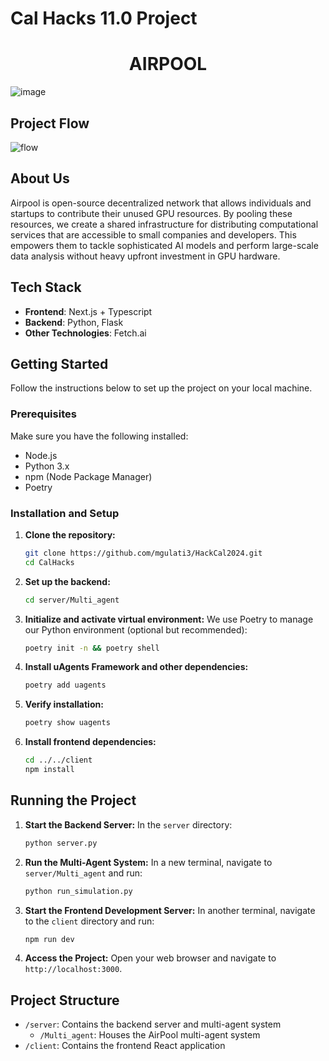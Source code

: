 # Cal Hacks 11.0 Project
<h1 align="center">AIRPOOL</h1>

![image](https://github.com/user-attachments/assets/006d0a8f-3eff-440a-a0de-b52de78ab131)

## Project Flow
![flow](https://github.com/user-attachments/assets/bb6bc52e-e215-44fc-8232-6e852e79f0bc)



## About Us
Airpool is open-source decentralized network that allows individuals and startups to contribute their unused GPU resources. By pooling these resources, we create a shared infrastructure for distributing computational services that are accessible to small companies and developers. 
This empowers them to tackle sophisticated AI models and perform large-scale data analysis without heavy upfront investment in GPU hardware.

## Tech Stack
- **Frontend**: Next.js + Typescript
- **Backend**: Python, Flask
- **Other Technologies**: Fetch.ai

## Getting Started

Follow the instructions below to set up the project on your local machine.

### Prerequisites
Make sure you have the following installed:
- Node.js
- Python 3.x
- npm (Node Package Manager)
- Poetry

### Installation and Setup

1. **Clone the repository:**
   ```bash
   git clone https://github.com/mgulati3/HackCal2024.git
   cd CalHacks
   ```

2. **Set up the backend:**
   ```bash
   cd server/Multi_agent
   ```

3. **Initialize and activate virtual environment:**
   We use Poetry to manage our Python environment (optional but recommended):
   ```bash
   poetry init -n && poetry shell
   ```

4. **Install uAgents Framework and other dependencies:**
   ```bash
   poetry add uagents
   ```

5. **Verify installation:**
   ```bash
   poetry show uagents
   ```

6. **Install frontend dependencies:**
   ```bash
   cd ../../client
   npm install
   ```

## Running the Project

1. **Start the Backend Server:**
   In the `server` directory:
   ```bash
   python server.py
   ```

2. **Run the Multi-Agent System:**
   In a new terminal, navigate to `server/Multi_agent` and run:
   ```bash
   python run_simulation.py
   ```

3. **Start the Frontend Development Server:**
   In another terminal, navigate to the `client` directory and run:
   ```bash
   npm run dev
   ```

4. **Access the Project:**
   Open your web browser and navigate to `http://localhost:3000`.

## Project Structure

- `/server`: Contains the backend server and multi-agent system
  - `/Multi_agent`: Houses the AirPool multi-agent system
- `/client`: Contains the frontend React application


